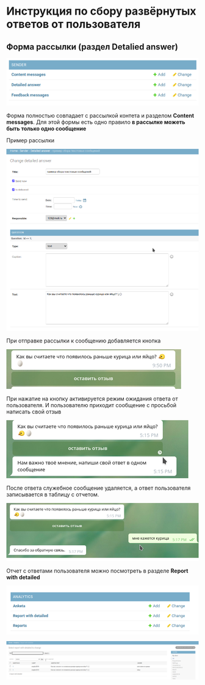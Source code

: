# Инструкция по сбору развёрнутых ответов от пользователя

## Форма рассылки (раздел Detalied answer)
![sender](images/sender_app.png)  

Форма полностью совпадает с рассылкой контета и разделом **Content messages**.
Для этой формы есть одно правило **в рассылке можеть быть только одно сообщение**  

Пример рассылки  

![det](images/det.png)  

При отправке рассылки к сообщению добавляется кнопка  

![det_msg](images/chiken.png)  

При нажатие на кнопку активируется режим ожидания ответа от пользователя.
И пользователю приходит сообщение с просьбой написать свой отзыв  

![input](images/input.png)  

После ответа служебное сообщение удаляется, а ответ пользователя записывается 
в таблицу с отчетом.  

![answer](images/answer.png)  

Отчет с ответами пользователя можно посмотреть в разделе **Report with detailed**  

![analyt](images/analyt.png)  

![rep_det](images/rep_det.png)  


